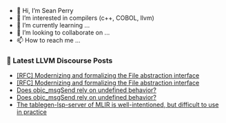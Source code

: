 - 👋 Hi, I’m Sean Perry
- 👀 I’m interested in compilers (c++, COBOL, llvm)
- 🌱 I’m currently learning ...
- 💞️ I’m looking to collaborate on ...
- 📫 How to reach me ...

<!---
s66perry/s66perry is a ✨ special ✨ repository because its `README.md` (this file) appears on your GitHub profile.
You can click the Preview link to take a look at your changes.
--->
### 📕 Latest LLVM Discourse Posts

<!-- DISCOURSE-LLVM:START -->
- [[RFC] Modernizing and formalizing the File abstraction interface](https://discourse.llvm.org/t/rfc-modernizing-and-formalizing-the-file-abstraction-interface/70605#post_2)
- [[RFC] Modernizing and formalizing the File abstraction interface](https://discourse.llvm.org/t/rfc-modernizing-and-formalizing-the-file-abstraction-interface/70605#post_1)
- [Does objc_msgSend rely on undefined behavior?](https://discourse.llvm.org/t/does-objc-msgsend-rely-on-undefined-behavior/70515#post_5)
- [Does objc_msgSend rely on undefined behavior?](https://discourse.llvm.org/t/does-objc-msgsend-rely-on-undefined-behavior/70515#post_4)
- [The tablegen-lsp-server of MLIR is well-intentioned, but difficult to use in practice](https://discourse.llvm.org/t/the-tablegen-lsp-server-of-mlir-is-well-intentioned-but-difficult-to-use-in-practice/70600#post_1)
<!-- DISCOURSE-LLVM:END -->
